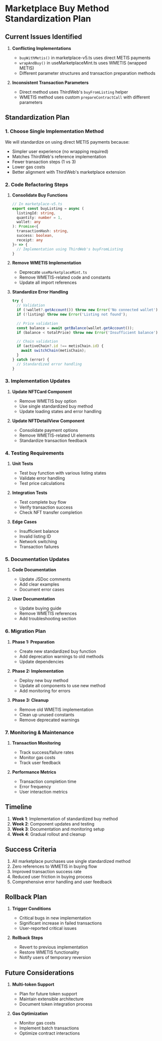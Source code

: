 # Marketplace Buy Method Standardization Plan

## Current Issues Identified

1. **Conflicting Implementations**
   - `buyWithMetis()` in marketplace-v5.ts uses direct METIS payments
   - `wrapAndBuy()` in useMarketplaceMint.ts uses WMETIS (wrapped METIS)
   - Different parameter structures and transaction preparation methods

2. **Inconsistent Transaction Parameters**
   - Direct method uses ThirdWeb's `buyFromListing` helper
   - WMETIS method uses custom `prepareContractCall` with different parameters

## Standardization Plan

### 1. Choose Single Implementation Method

We will standardize on using direct METIS payments because:
- Simpler user experience (no wrapping required)
- Matches ThirdWeb's reference implementation
- Fewer transaction steps (1 vs 3)
- Lower gas costs
- Better alignment with ThirdWeb's marketplace extension

### 2. Code Refactoring Steps

1. **Consolidate Buy Functions**
   ```typescript
   // In marketplace-v5.ts
   export const buyListing = async (
     listingId: string,
     quantity: number = 1,
     wallet: any
   ): Promise<{
     transactionHash: string,
     success: boolean,
     receipt: any
   }> => {
     // Implementation using ThirdWeb's buyFromListing
   }
   ```

2. **Remove WMETIS Implementation**
   - Deprecate `useMarketplaceMint.ts`
   - Remove WMETIS-related code and constants
   - Update all import references

3. **Standardize Error Handling**
   ```typescript
   try {
     // Validation
     if (!wallet?.getAccount()) throw new Error('No connected wallet');
     if (!listing) throw new Error('Listing not found');
     
     // Price validation
     const balance = await getBalance(wallet.getAccount());
     if (balance < totalPrice) throw new Error('Insufficient balance');
     
     // Chain validation
     if (activeChain?.id !== metisChain.id) {
       await switchChain(metisChain);
     }
   } catch (error) {
     // Standardized error handling
   }
   ```

### 3. Implementation Updates

1. **Update NFTCard Component**
   - Remove WMETIS buy option
   - Use single standardized buy method
   - Update loading states and error handling

2. **Update NFTDetailView Component**
   - Consolidate payment options
   - Remove WMETIS-related UI elements
   - Standardize transaction feedback

### 4. Testing Requirements

1. **Unit Tests**
   - Test buy function with various listing states
   - Validate error handling
   - Test price calculations

2. **Integration Tests**
   - Test complete buy flow
   - Verify transaction success
   - Check NFT transfer completion

3. **Edge Cases**
   - Insufficient balance
   - Invalid listing ID
   - Network switching
   - Transaction failures

### 5. Documentation Updates

1. **Code Documentation**
   - Update JSDoc comments
   - Add clear examples
   - Document error cases

2. **User Documentation**
   - Update buying guide
   - Remove WMETIS references
   - Add troubleshooting section

### 6. Migration Plan

1. **Phase 1: Preparation**
   - Create new standardized buy function
   - Add deprecation warnings to old methods
   - Update dependencies

2. **Phase 2: Implementation**
   - Deploy new buy method
   - Update all components to use new method
   - Add monitoring for errors

3. **Phase 3: Cleanup**
   - Remove old WMETIS implementation
   - Clean up unused constants
   - Remove deprecated warnings

### 7. Monitoring & Maintenance

1. **Transaction Monitoring**
   - Track success/failure rates
   - Monitor gas costs
   - Track user feedback

2. **Performance Metrics**
   - Transaction completion time
   - Error frequency
   - User interaction metrics

## Timeline

1. **Week 1**: Implementation of standardized buy method
2. **Week 2**: Component updates and testing
3. **Week 3**: Documentation and monitoring setup
4. **Week 4**: Gradual rollout and cleanup

## Success Criteria

1. All marketplace purchases use single standardized method
2. Zero references to WMETIS in buying flow
3. Improved transaction success rate
4. Reduced user friction in buying process
5. Comprehensive error handling and user feedback

## Rollback Plan

1. **Trigger Conditions**
   - Critical bugs in new implementation
   - Significant increase in failed transactions
   - User-reported critical issues

2. **Rollback Steps**
   - Revert to previous implementation
   - Restore WMETIS functionality
   - Notify users of temporary reversion

## Future Considerations

1. **Multi-token Support**
   - Plan for future token support
   - Maintain extensible architecture
   - Document token integration process

2. **Gas Optimization**
   - Monitor gas costs
   - Implement batch transactions
   - Optimize contract interactions 